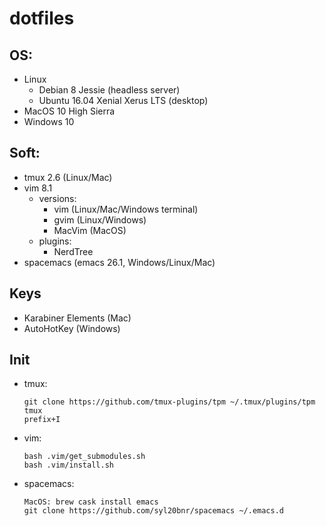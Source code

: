 # dotfiles

## OS:
  * Linux
    * Debian 8 Jessie (headless server)
    * Ubuntu 16.04 Xenial Xerus LTS (desktop)
  * MacOS 10 High Sierra
  * Windows 10

## Soft:
  * tmux 2.6   (Linux/Mac)
  * vim 8.1
    * versions:
      * vim    (Linux/Mac/Windows terminal)
      * gvim   (Linux/Windows)
      * MacVim (MacOS)
    * plugins:
        * NerdTree
  * spacemacs (emacs 26.1, Windows/Linux/Mac)

## Keys
  * Karabiner Elements (Mac)
  * AutoHotKey (Windows)

## Init
  * tmux:
	```
	git clone https://github.com/tmux-plugins/tpm ~/.tmux/plugins/tpm
	tmux
	prefix+I
	```
  * vim:
	```
	bash .vim/get_submodules.sh
	bash .vim/install.sh
	```
  * spacemacs:
	```
    MacOS: brew cask install emacs
    git clone https://github.com/syl20bnr/spacemacs ~/.emacs.d
	```
  
